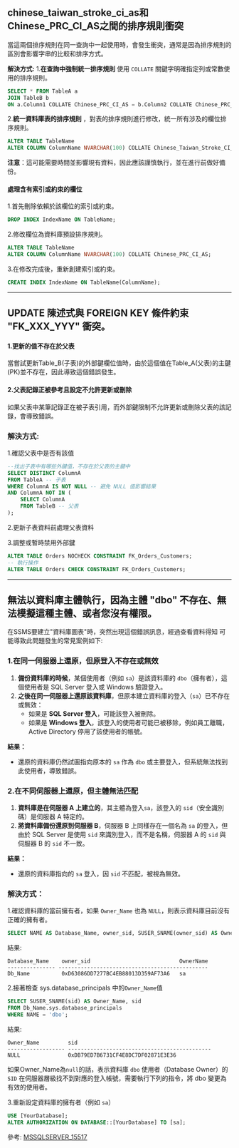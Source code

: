 ## chinese_taiwan_stroke_ci_as和Chinese_PRC_CI_AS之間的排序規則衝突

當這兩個排序規則在同一查詢中一起使用時，會發生衝突，通常是因為排序規則的區別會影響字串的比較和排序方式。

**解決方式:**
1.**在查詢中強制統一排序規則** 使用 `COLLATE` 關鍵字明確指定列或常數使用的排序規則。
```sql
SELECT * FROM TableA a
JOIN TableB b
ON a.Column1 COLLATE Chinese_PRC_CI_AS = b.Column2 COLLATE Chinese_PRC_CI_AS;
```

2.**統一資料庫表的排序規則** ，對表的排序規則進行修改，統一所有涉及的欄位排序規則。
```sql
ALTER TABLE TableName
ALTER COLUMN ColumnName NVARCHAR(100) COLLATE Chinese_Taiwan_Stroke_CI_AS;
```
**注意**：這可能需要時間並影響現有資料，因此應該謹慎執行，並在進行前做好備份。

#### 處理含有索引或約束的欄位

1.首先刪除依賴於該欄位的索引或約束。
```sql
DROP INDEX IndexName ON TableName;
```

2.修改欄位為資料庫預設排序規則。
```sql
ALTER TABLE TableName
ALTER COLUMN ColumnName NVARCHAR(100) COLLATE Chinese_PRC_CI_AS;
```

3.在修改完成後，重新創建索引或約束。
```sql
CREATE INDEX IndexName ON TableName(ColumnName);
```

---
## UPDATE 陳述式與 FOREIGN KEY 條件約束 "FK_XXX_YYY" 衝突。

#### 1.更新的值不存在於父表
當嘗試更新Table_B(子表)的外部鍵欄位值時，由於這個值在Table_A(父表)的主鍵(PK)並不存在，因此導致這個錯誤發生。

#### 2.父表記錄正被參考且設定不允許更新或刪除
如果父表中某筆記錄正在被子表引用，而外部鍵限制不允許更新或刪除父表的該記錄，會導致錯誤。

### 解決方式:

1.確認父表中是否有該值
```sql
--找出子表中有哪些外鍵值，不存在於父表的主鍵中
SELECT DISTINCT ColumnA
FROM TableA -- 子表
WHERE ColumnA IS NOT NULL -- 避免 NULL 值影響結果
AND ColumnA NOT IN (
    SELECT ColumnA
    FROM TableB -- 父表
);
```

2.更新子表資料前處理父表資料

3.調整或暫時禁用外部鍵
```sql
ALTER TABLE Orders NOCHECK CONSTRAINT FK_Orders_Customers;
-- 執行操作
ALTER TABLE Orders CHECK CONSTRAINT FK_Orders_Customers;
```

---
## 無法以資料庫主體執行，因為主體 "dbo" 不存在、無法模擬這種主體、或者您沒有權限。

在SSMS要建立"資料庫圖表"時，突然出現這個錯誤訊息，經過查看資料得知
可能導致此問題發生的常見案例如下:
### 1.在同一伺服器上還原，但原登入不存在或無效

1. **備份資料庫的時候**，某個使用者（例如 `sa`）是該資料庫的 `dbo`（擁有者），這個使用者是 SQL Server 登入或 Windows 驗證登入。
2. **之後在同一伺服器上還原該資料庫**，但原本建立資料庫的登入（`sa`）已不存在或無效：
    - 如果是 **SQL Server 登入**，可能該登入被刪除。
    - 如果是 **Windows 登入**，該登入的使用者可能已被移除，例如員工離職，Active Directory 停用了該使用者的帳號。

**結果：**
- 還原的資料庫仍然試圖指向原本的 `sa` 作為 `dbo` 或主要登入，但系統無法找到此使用者，導致錯誤。


### 2.在不同伺服器上還原，但主體無法匹配

1. **資料庫是在伺服器 A 上建立的**，其主體為登入`sa`，該登入的 `sid`（安全識別碼）是伺服器 A 特定的。
2. **將資料庫備份還原到伺服器 B**，伺服器 B 上同樣存在一個名為 `sa` 的登入，但由於 SQL Server 是使用 `sid` 來識別登入，而不是名稱，伺服器 A 的 `sid` 與伺服器 B 的 `sid` 不一致。

**結果：**
- 還原的資料庫指向的 `sa` 登入，因 `sid` 不匹配，被視為無效。

### 解決方式：

1.確認資料庫的當前擁有者，如果 `Owner_Name` 也為 `NULL`，則表示資料庫目前沒有正確的擁有者。
```sql
SELECT NAME AS Database_Name, owner_sid, SUSER_SNAME(owner_sid) AS OwnerName FROM sys.databases WHERE NAME = 'Db_Name';
```
結果:
```
Database_Name    owner_sid                            OwnerName
--------------- -----------------------------------------------
Db_Name          0xD63086DD7277BC4EB88013D359AF73A6   sa
```

2.接著檢查 sys.database_principals 中的`Owner_Name`值 
```sql
SELECT SUSER_SNAME(sid) AS Owner_Name, sid 
FROM Db_Name.sys.database_principals 
WHERE NAME = 'dbo';
```
結果:
```
Owner_Name         sid 
------------------ ---------------------------------------------
NULL               0xDB79ED7B6731CF4E8DC7DF02871E3E36
```

如果Owner_Name為`null`的話，表示資料庫 `dbo` 使用者（Database Owner）的 `SID` 在伺服器層級找不到對應的登入帳號，需要執行下列的指令，將 dbo 變更為有效的使用者。

3.重新設定資料庫的擁有者（例如 `sa`）
```sql
USE [YourDatabase];
ALTER AUTHORIZATION ON DATABASE::[YourDatabase] TO [sa];
```

參考:
[MSSQLSERVER_15517](https://learn.microsoft.com/zh-tw/sql/relational-databases/errors-events/mssqlserver-15517-database-engine-error?view=sql-server-ver16)


